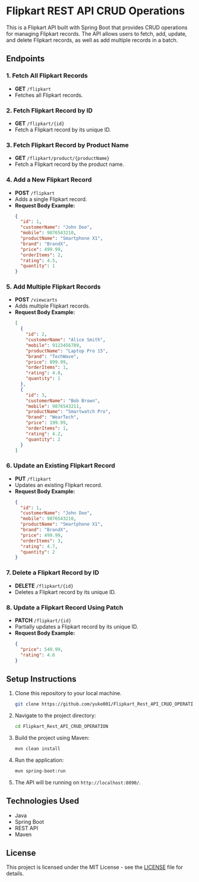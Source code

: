# Flipkart REST API CRUD Operations

This is a Flipkart API built with Spring Boot that provides CRUD operations for managing Flipkart records. The API allows users to fetch, add, update, and delete Flipkart records, as well as add multiple records in a batch.

## Endpoints

### 1. Fetch All Flipkart Records
- **GET** `/flipkart`
- Fetches all Flipkart records.

### 2. Fetch Flipkart Record by ID
- **GET** `/flipkart/{id}`
- Fetch a Flipkart record by its unique ID.

### 3. Fetch Flipkart Record by Product Name
- **GET** `/flipkart/product/{productName}`
- Fetch a Flipkart record by the product name.

### 4. Add a New Flipkart Record
- **POST** `/flipkart`
- Adds a single Flipkart record.
- **Request Body Example:**
  ```json
  {
    "id": 1,
    "customerName": "John Doe",
    "mobile": 9876543210,
    "productName": "Smartphone X1",
    "brand": "BrandX",
    "price": 499.99,
    "orderItems": 2,
    "rating": 4.5,
    "quantity": 1
  }


### 5. Add Multiple Flipkart Records
- **POST** `/viewcarts`
- Adds multiple Flipkart records.
- **Request Body Example:**
  ```json
  [
    {
      "id": 2,
      "customerName": "Alice Smith",
      "mobile": 9123456789,
      "productName": "Laptop Pro 15",
      "brand": "TechWave",
      "price": 899.99,
      "orderItems": 1,
      "rating": 4.8,
      "quantity": 1
    },
    {
      "id": 3,
      "customerName": "Bob Brown",
      "mobile": 9876543211,
      "productName": "Smartwatch Pro",
      "brand": "WearTech",
      "price": 199.99,
      "orderItems": 1,
      "rating": 4.2,
      "quantity": 2
    }
  ]
  ```

### 6. Update an Existing Flipkart Record
- **PUT** `/flipkart`
- Updates an existing Flipkart record.
- **Request Body Example:**
  ```json
  {
    "id": 1,
    "customerName": "John Doe",
    "mobile": 9876543210,
    "productName": "Smartphone X1",
    "brand": "BrandX",
    "price": 499.99,
    "orderItems": 3,
    "rating": 4.7,
    "quantity": 2
  }
  ```

### 7. Delete a Flipkart Record by ID
- **DELETE** `/flipkart/{id}`
- Deletes a Flipkart record by its unique ID.

### 8. Update a Flipkart Record Using Patch
- **PATCH** `/flipkart/{id}`
- Partially updates a Flipkart record by its unique ID.
- **Request Body Example:**
  ```json
  {
    "price": 549.99,
    "rating": 4.6
  }
  ```

## Setup Instructions

1. Clone this repository to your local machine.
   ```bash
   git clone https://github.com/yuke001/Flipkart_Rest_API_CRUD_OPERATION.git
   ```

2. Navigate to the project directory:
   ```bash
   cd Flipkart_Rest_API_CRUD_OPERATION
   ```

3. Build the project using Maven:
   ```bash
   mvn clean install
   ```

4. Run the application:
   ```bash
   mvn spring-boot:run
   ```

5. The API will be running on `http://localhost:8090/`.

## Technologies Used

- Java
- Spring Boot
- REST API
- Maven

## License

This project is licensed under the MIT License - see the [LICENSE](LICENSE) file for details.
```
